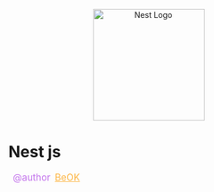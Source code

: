 <style>
  .beok a{
    font-size : 1.2em;
    color : #FDB645;
    text-decoration: underline;
  }
  span.author{
    font-size:1.2em;
    color:#C476EC;
  }
  .flex-box{
    display : flex;
    gap : 8px;
  }
  .justify-between{
    justify-content: space-between;
  }
  .mb-2{
    margin : 8px;
  }
</style>

<p align="center">
  <img src="http://beok.dscloud.me:7777/assets/profile/beok.jpg" width="200" alt="Nest Logo" />
</p>

# Nest js

<div class='flex-box mb-2'>
  <div>
    <span class='author'>@author </span>
  </div>
  <div>
    <span class='beok'><a href='https://github.com/joo98e'>BeOK</a></span>
  </div>
</div>


